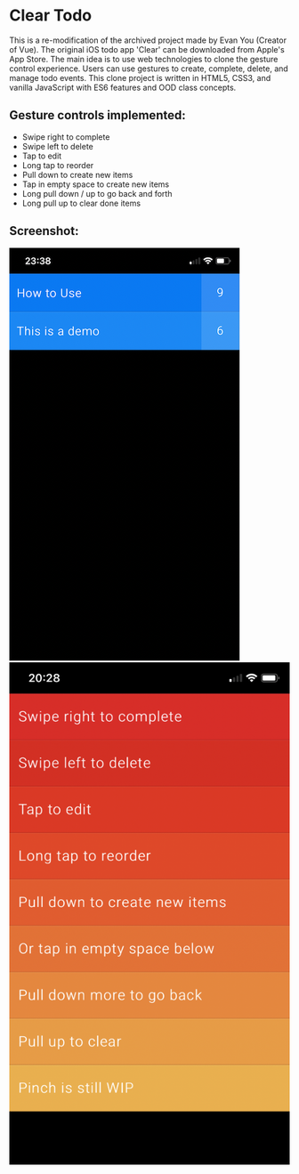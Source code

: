 # Clear Todo

This is a re-modification of the archived project made by Evan You (Creator of Vue). The original iOS todo app 'Clear' can be downloaded from Apple's App Store. The main idea is to use web technologies to clone the gesture control experience. Users can use gestures to create, complete, delete, and manage todo events. This clone project is written in HTML5, CSS3, and vanilla JavaScript with ES6 features and OOD class concepts.

## Gesture controls implemented:

- Swipe right to complete
- Swipe left to delete
- Tap to edit
- Long tap to reorder
- Pull down to create new items
- Tap in empty space to create new items
- Long pull down / up to go back and forth
- Long pull up to clear done items

## Screenshot:

![](markdown-img/2022-10-04-23-41-17.png)
![](markdown-img/2022-10-04-23-40-55.png)
